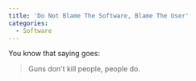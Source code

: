 ```yaml
---
title: 'Do Not Blame The Software, Blame The User'
categories:
  - Software
---
```


You know that saying goes:
> Guns don't kill people, people do.
